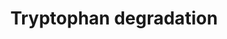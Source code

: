 ---
annotations:
- id: PW:0001281
  parent: classic metabolic pathway
  type: Pathway Ontology
  value: tryptophan degradation pathway
authors:
- M.Braymer
- MaintBot
- Thomas
- Egonw
- AlexanderPico
- Ddigles
- Fehrhart
- Eweitz
description: 'While Saccharomyces cerevisiae can use most amino acids as their sole
  nitrogen source, they can only use a few amino acids as a carbon source to support
  growth (CITS:[Large86][Cooper82]).  This is in contrast to most eukaryotes and some
  fungi, which can metabolize amino acids completely, utilizing them as sole sources
  of carbon and nitrogen (CITS:[Stryer88][Large 86]). S. cerevisiae degrade the aromatic
  amino acids (tryptophan, phenylalanine, and tyrosine) and the branched-chain amino
  acids (valine, leucine, and iso-leucine) via the Ehrlich pathway (CITS:[Sentheshanmuganathan60][10989420]).  This
  pathway is comprised of the following steps:  1) deamination of the amino acid to
  the corresponding alpha-keto acid; 2) decarboxylation of the resulting alpha-keto
  acid to the respective aldehyde; and, 3) reduction of the aldehyde to form the corresponding
  long chain or complex alcohol, known as a fusel alcohol or fusel oil (CITS:[10989420][Large
  86]).  Fusel alcohols are important flavor and aroma compounds in yeast-fermented
  food products and beverages (as reported in (CITS:[9546164]).  The primary aminotransferase
  in tryptophan degradation is postulated to be Aro9p (CITS:[6763508]).  In vitro
  studies demonstrated that Aro9p is active with phenylpyruvate, pyruvate, or p-hydroxyphenylpyruvate,
  but not 2-oxoglutarate as the amino acceptor (CITS:[6763508]).  Aro9p is induced
  by aromatic amino acids and is subject to nitrogen regulation (CITS:[6763508][10207060]).
  The decarboxylase encoding gene ARO10 appears to be transcriptionally regulated
  in a similar fashion(CITS:[10207060]).  Gap1p, a general amino acid permease,  and
  Wap1p, an inducible amino acid permease with wide substrate specificity, appear
  to be the main uptake systems for utilizing aromatic amino acids (CITS:[10207060]).  SOURCE:
  SGD pathways, http://pathway.yeastgenome.org/server.html'
last-edited: 2021-05-20
organisms:
- Saccharomyces cerevisiae
redirect_from:
- /index.php/Pathway:WP301
- /instance/WP301
- /instance/WP301_rr117356
revision: r117356
schema-jsonld:
- '@context': https://schema.org/
  '@id': https://wikipathways.github.io/pathways/WP301.html
  '@type': Dataset
  creator:
    '@type': Organization
    name: WikiPathways
  description: 'While Saccharomyces cerevisiae can use most amino acids as their sole
    nitrogen source, they can only use a few amino acids as a carbon source to support
    growth (CITS:[Large86][Cooper82]).  This is in contrast to most eukaryotes and
    some fungi, which can metabolize amino acids completely, utilizing them as sole
    sources of carbon and nitrogen (CITS:[Stryer88][Large 86]). S. cerevisiae degrade
    the aromatic amino acids (tryptophan, phenylalanine, and tyrosine) and the branched-chain
    amino acids (valine, leucine, and iso-leucine) via the Ehrlich pathway (CITS:[Sentheshanmuganathan60][10989420]).  This
    pathway is comprised of the following steps:  1) deamination of the amino acid
    to the corresponding alpha-keto acid; 2) decarboxylation of the resulting alpha-keto
    acid to the respective aldehyde; and, 3) reduction of the aldehyde to form the
    corresponding long chain or complex alcohol, known as a fusel alcohol or fusel
    oil (CITS:[10989420][Large 86]).  Fusel alcohols are important flavor and aroma
    compounds in yeast-fermented food products and beverages (as reported in (CITS:[9546164]).  The
    primary aminotransferase in tryptophan degradation is postulated to be Aro9p (CITS:[6763508]).  In
    vitro studies demonstrated that Aro9p is active with phenylpyruvate, pyruvate,
    or p-hydroxyphenylpyruvate, but not 2-oxoglutarate as the amino acceptor (CITS:[6763508]).  Aro9p
    is induced by aromatic amino acids and is subject to nitrogen regulation (CITS:[6763508][10207060]).
    The decarboxylase encoding gene ARO10 appears to be transcriptionally regulated
    in a similar fashion(CITS:[10207060]).  Gap1p, a general amino acid permease,  and
    Wap1p, an inducible amino acid permease with wide substrate specificity, appear
    to be the main uptake systems for utilizing aromatic amino acids (CITS:[10207060]).  SOURCE:
    SGD pathways, http://pathway.yeastgenome.org/server.html'
  keywords:
  - 2-oxoglutarate
  - ADH1
  - ADH2
  - ADH3
  - ADH4
  - ADH5
  - ARO10
  - ARO8
  - ARO9
  - CO2
  - Indole-3-ethanol
  - Indoleacetaldehyde
  - Indolepyruvate
  - L-glutamate
  - L-phenylalanine
  - L-tryptophan
  - NAD
  - NADH
  - PDC1
  - PDC5
  - PDC6
  - Phenylpyruvate
  - SFA1
  license: CC0
  name: Tryptophan degradation
seo: CreativeWork
title: Tryptophan degradation
wpid: WP301
---